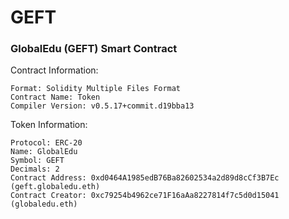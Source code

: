 # GEFT
### GlobalEdu (GEFT) Smart Contract
Contract Information:
```
Format: Solidity Multiple Files Format
Contract Name: Token
Compiler Version: v0.5.17+commit.d19bba13
```
Token Information:
```
Protocol: ERC-20
Name: GlobalEdu
Symbol: GEFT
Decimals: 2
Contract Address: 0xd0464A1985edB76Ba82602534a2d89d8cCf3B7Ec (geft.globaledu.eth)
Contract Creator: 0xc79254b4962ce71F16aAa8227814f7c5d0d15041 (globaledu.eth)
```
